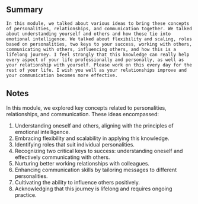 ## Summary
```
In this module, we talked about various ideas to bring these concepts of personalities, relationships, and communication together. We talked about understanding yourself and others and how those tie into emotional intelligence. We talked about flexibility and scaling, roles based on personalities, two keys to your success, working with others, communicating with others, influencing others, and how this is a lifelong journey. I feel strongly that this knowledge can really help every aspect of your life professionally and personally, as well as your relationship with yourself. Please work on this every day for the rest of your life. I wish you well as your relationships improve and your communication becomes more effective.
```

## Notes
In this module, we explored key concepts related to personalities, relationships, and communication. These ideas encompassed:
1. Understanding oneself and others, aligning with the principles of emotional intelligence.
2. Embracing flexibility and scalability in applying this knowledge.
3. Identifying roles that suit individual personalities.
4. Recognizing two critical keys to success: understanding oneself and effectively communicating with others.
5. Nurturing better working relationships with colleagues.
6. Enhancing communication skills by tailoring messages to different personalities.
7. Cultivating the ability to influence others positively.
8. Acknowledging that this journey is lifelong and requires ongoing practice.
